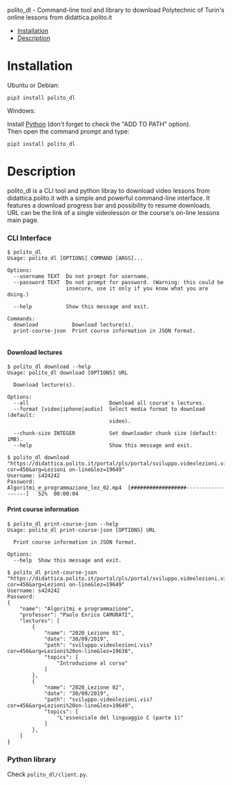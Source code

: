 polito_dl - Command-line tool and library to download Polytechnic of Turin's online 
lessons from didattica.polito.it


- [Installation](#Installation)
- [Description](#Description)


# Installation
Ubuntu or Debian:

    pip3 install polito_dl


Windows:  
  
Install [Python](https://www.python.org/downloads/) (don't forget to check the "ADD TO 
PATH" option).  
Then open the command prompt and type:

    pip3 install polito_dl
  
# Description
polito_dl is a CLI tool and python libray to download video lessons from 
didattica.polito.it with a simple and powerful command-line interface. It features a 
download progress bar and possibility to resume downloads.  
URL can be the link of a single videolesson or the course's on-line lessons main page.


### CLI Interface
```
$ polito_dl
Usage: polito_dl [OPTIONS] COMMAND [ARGS]...

Options:
  --username TEXT  Do not prompt for username.
  --password TEXT  Do not prompt for password. (Warning: this could be
                   insecure, use it only if you know what you are doing.)

  --help           Show this message and exit.

Commands:
  download           Download lecture(s).
  print-course-json  Print course information in JSON format.


```

#### Download lectures
```
$ polito_dl download --help
Usage: polito_dl download [OPTIONS] URL

  Download lecture(s).

Options:
  --all                          Download all course's lectures.
  --format [video|iphone|audio]  Select media format to download (default:
                                 video).

  --chunk-size INTEGER           Set downloader chunk size (default: 1MB).
  --help                         Show this message and exit.

$ polito_dl download "https://didattica.polito.it/portal/pls/portal/sviluppo.videolezioni.vis?cor=456&arg=Lezioni on-line&lez=19649"
Username: s424242
Password: 
Algoritmi_e_programmazione_lez_02.mp4  [##################------------------]   52%  00:00:04
```

#### Print course information
```
$ polito_dl print-course-json --help
Usage: polito_dl print-course-json [OPTIONS] URL

  Print course information in JSON format.

Options:
  --help  Show this message and exit.

$ polito_dl print-course-json "https://didattica.polito.it/portal/pls/portal/sviluppo.videolezioni.vis?cor=456&arg=Lezioni on-line&lez=19649"
Username: s424242
Password: 
{
    "name": "Algoritmi e programmazione",
    "professor": "Paolo Enrico CAMURATI",
    "lectures": [
        {
            "name": "2020_Lezione 01",
            "date": "30/09/2019",
            "path": "sviluppo.videolezioni.vis?cor=456&arg=Lezioni%20on-line&lez=19638",
            "topics": [
                "Introduzione al corso"
            ]
        },
        {
            "name": "2020_Lezione 02",
            "date": "30/09/2019",
            "path": "sviluppo.videolezioni.vis?cor=456&arg=Lezioni%20on-line&lez=19649",
            "topics": [
                "L'essenziale del linguaggio C (parte 1)"
            ]
        },
    ]
}
```

### Python library
Check `polito_dl/client.py`.